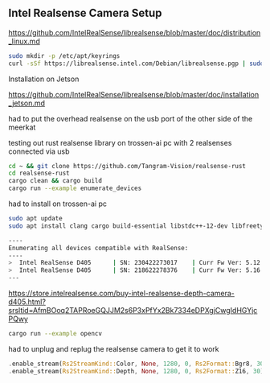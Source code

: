 ## Intel Realsense Camera Setup

https://github.com/IntelRealSense/librealsense/blob/master/doc/distribution_linux.md

```bash
sudo mkdir -p /etc/apt/keyrings
curl -sSf https://librealsense.intel.com/Debian/librealsense.pgp | sudo tee /etc/apt/keyrings/librealsense.pgp > /dev/null
```

Installation on Jetson

https://github.com/IntelRealSense/librealsense/blob/master/doc/installation_jetson.md

had to put the overhead realsense on the usb port of the other side of the meerkat

testing out rust realsense library on trossen-ai pc with 2 realsenses connected via usb

```bash
cd ~ && git clone https://github.com/Tangram-Vision/realsense-rust
cd realsense-rust
cargo clean && cargo build
cargo run --example enumerate_devices
```

had to install on trossen-ai pc

```bash
sudo apt update
sudo apt install clang cargo build-essential libstdc++-12-dev libfreetype-dev libopencv-dev pkg-config
```

```bash
----
Enumerating all devices compatible with RealSense:
----
>  Intel RealSense D405      | SN: 230422273017    | Curr Fw Ver: 5.12.14.100     | Rec FW Ver: 5.16.0.1       
>  Intel RealSense D405      | SN: 218622278376    | Curr Fw Ver: 5.16.0.1        | Rec FW Ver: 5.16.0.1       
---
```

https://store.intelrealsense.com/buy-intel-realsense-depth-camera-d405.html?srsltid=AfmBOoq2TAPRoeGQJJM2s6P3xPfYx2Bk7334eDPXgjCwgIdHGYjcPQwy

```bash
cargo run --example opencv
```

had to unplug and replug the realsense camera to get it to work

```rust
.enable_stream(Rs2StreamKind::Color, None, 1280, 0, Rs2Format::Bgr8, 30)?
.enable_stream(Rs2StreamKind::Depth, None, 1280, 0, Rs2Format::Z16, 30)
```